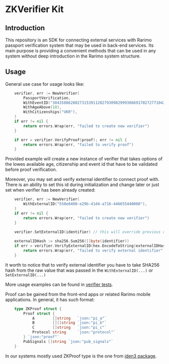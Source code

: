 # ZKVerifier Kit

## Introduction
This repository is an SDK for connecting external services with Rarimo passport
verification system that may be used in back-end services. Its main purpose is 
providing a convenient methods that can be used in any system without deep
introduction in the Rarimo system structure.

## Usage

General use case for usage looks like:
```go
    verifier, err := NewVerifier(
		PassportVerification, 
		WithEventID("304358862882731539112827930982999386691702727710421481944329166126417129570"),
		WithAgeAbove(18),
		WithCitizenships("UKR"),
    )
    if err != nil {
        return errors.Wrap(err, "failed to create new verifier")
    }

    if err = verifier.VerifyProof(proof); err != nil {
        return errors.Wrap(err, "failed to verify proof")
    }
```
Provided example will create a new instance of verifier that takes options of the lowes
available age, citizenship and event id that have to be validated before proof verification. 

Moreover, you may set and verify external identifier to connect proof with. There is an ability
to set this id during initialization and change later or just set when verifier has been already
created:
```go
    verifier, err := NewVerifier(
        WithExternalID("550e8400-e29b-41d4-a716-446655440000"),
    )
    if err != nil {
        return errors.Wrap(err, "failed to create new verifier")
    }

    verifier.SetExternalID(identifier) // this will override previous declaration of externalID
	
    externalIDHash := sha256.Sum256([]byte(identifier))
    if err = verifier.VerifyExternalID(hex.EncodeToString(externalIDHash[:])); err != nil {
        return errors.Wrap(err, "failed to verify external identifier")
    }
```
It worth to notice that to verify external identifier you have to take SHA256 hash from the raw
value that was passed in the `WithExternalID(...)` or `SetExternalID(...)` 


More usage examples can be found in [verifier tests](passport_test.go).


Proof can be gained from the front-end apps or related Rarimo mobile applications. In general,
it has such format:

```go
    type ZKProof struct {
        Proof struct {
            A        []string   `json:"pi_a"`
            B        [][]string `json:"pi_b"`
            C        []string   `json:"pi_c"`
            Protocol string     `json:"protocol"`
        } `json:"proof"`
        PubSignals []string `json:"pub_signals"`
    }
```
In our systems mostly used ZKProof type is the one from [iden3 package](https://github.com/iden3/go-rapidsnark).
